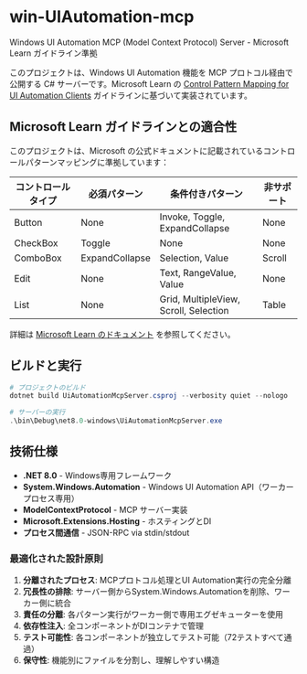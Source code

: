 # win-UIAutomation-mcp

Windows UI Automation MCP (Model Context Protocol) Server - Microsoft Learn ガイドライン準拠

このプロジェクトは、Windows UI Automation 機能を MCP プロトコル経由で公開する C# サーバーです。Microsoft Learn の [Control Pattern Mapping for UI Automation Clients](https://learn.microsoft.com/en-us/dotnet/framework/ui-automation/control-pattern-mapping-for-ui-automation-clients) ガイドラインに基づいて実装されています。


## Microsoft Learn ガイドラインとの適合性

このプロジェクトは、Microsoft の公式ドキュメントに記載されているコントロールパターンマッピングに準拠しています：

| コントロールタイプ | 必須パターン | 条件付きパターン | 非サポート |
|---|---|---|---|
| Button | None | Invoke, Toggle, ExpandCollapse | None |
| CheckBox | Toggle | None | None |
| ComboBox | ExpandCollapse | Selection, Value | Scroll |
| Edit | None | Text, RangeValue, Value | None |
| List | None | Grid, MultipleView, Scroll, Selection | Table |

詳細は [Microsoft Learn のドキュメント](https://learn.microsoft.com/en-us/dotnet/framework/ui-automation/control-pattern-mapping-for-ui-automation-clients) を参照してください。

## ビルドと実行

```powershell
# プロジェクトのビルド
dotnet build UiAutomationMcpServer.csproj --verbosity quiet --nologo

# サーバーの実行
.\bin\Debug\net8.0-windows\UiAutomationMcpServer.exe
```

## 技術仕様

- **.NET 8.0** - Windows専用フレームワーク
- **System.Windows.Automation** - Windows UI Automation API（ワーカープロセス専用）
- **ModelContextProtocol** - MCP サーバー実装
- **Microsoft.Extensions.Hosting** - ホスティングとDI
- **プロセス間通信** - JSON-RPC via stdin/stdout



### 最適化された設計原則

1. **分離されたプロセス**: MCPプロトコル処理とUI Automation実行の完全分離
2. **冗長性の排除**: サーバー側からSystem.Windows.Automationを削除、ワーカー側に統合
3. **責任の分離**: 各パターン実行がワーカー側で専用エグゼキューターを使用
4. **依存性注入**: 全コンポーネントがDIコンテナで管理
5. **テスト可能性**: 各コンポーネントが独立してテスト可能（72テストすべて通過）
6. **保守性**: 機能別にファイルを分割し、理解しやすい構造

#